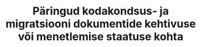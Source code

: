 ---
schema: default
title: Päringud kodakondsus- ja migratsiooni dokumentide kehtivuse või menetlemise staatuse kohta
notes: 'Andmehulk sisaldab tabelit URL-ga kust saab teha erinevaid päringuid, mis on seotud kodakondsus- ja migratsiooni dokumentidega. Valides Teid huvitava päringu ning sisestades avanevale lehele selleks vajaliku info saate sooritada soovitud päringu.'
department: ''
category:
  - Government services
resources:
  - name: Isikut tõendavate dokumentide staatuse päringud
    url: 'https://www.politsei.ee//dotAsset/495155.csv'
    format: CSV
license: 'http://creativecommons.org/licenses/by/3.0/'
date_issued: 17/11/2015
date_modified: 17/11/2015
organization: Politsei- ja Piirivalveamet
maintainer_name: Ants Hinno
maintainer_email: ants.hinno@politsei.ee
maintainer_phone: '6123098'
legacy_url: 'https://opendata.riik.ee/en/dataset/p-ringud-kodakondsus-ja-migratsiooni-dokumentide-kehtivuse-v-i-menetlemise-staatuse-kohta'
---